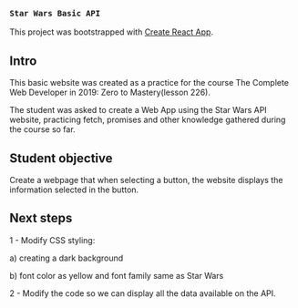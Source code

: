 ### `Star Wars Basic API`
This project was bootstrapped with [Create React App](https://github.com/facebook/create-react-app).

## Intro

This basic website was created as a practice for the course The Complete Web Developer in 2019: Zero to Mastery(lesson 226). 

The student was asked to create a Web App using the Star Wars API website, practicing fetch, promises and other knowledge gathered during the course so far.

## Student objective

Create a webpage that when selecting a button, the website displays the information selected in the button.

## Next steps

1 - Modify CSS styling:

 a) creating a dark background
 
 b) font color as yellow and font family same as Star Wars 

2 - Modify the code so we can display all the data available on the API.
